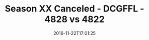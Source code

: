 ---
title: Season XX Canceled - DCGFFL - 4828 vs 4822
teams_score:
- team: 4828
  score:
- team: 4822
  score: 32
mvp: D. Hughes (Safety Orange); M. Cline (Orange)
game-ball: T. Adams (Safety Orange); R. Snight (Orange)
sportsperson: ''
season: 13
week:
date: '2016-11-22T17:01:25'
pageid: season-13-semifinals-super-bowl-november-20-2016-4828-vs-4822
---